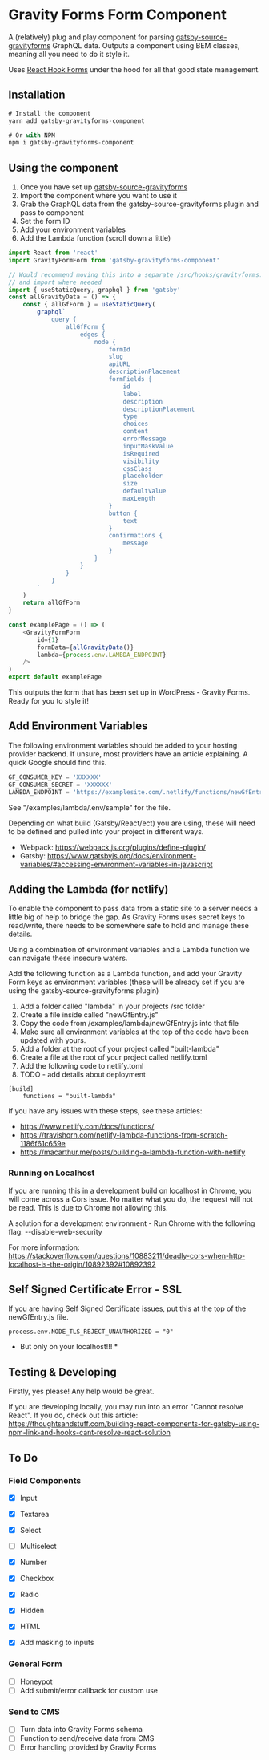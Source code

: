 # Gravity Forms Form Component

A (relatively) plug and play component for parsing [gatsby-source-gravityforms](https://www.npmjs.com/package/gatsby-source-gravityforms) GraphQL data. Outputs a component using BEM classes, meaning all you need to do it style it.

Uses [React Hook Forms](https://react-hook-form.com/) under the hood for all that good state management.

## Installation

```js
# Install the component
yarn add gatsby-gravityforms-component

# Or with NPM
npm i gatsby-gravityforms-component
```

## Using the component

1. Once you have set up [gatsby-source-gravityforms](https://www.npmjs.com/package/gatsby-source-gravityforms)
2. Import the component where you want to use it
3. Grab the GraphQL data from the gatsby-source-gravityforms plugin and pass to component
4. Set the form ID
5. Add your environment variables
6. Add the Lambda function (scroll down a little)

```js
import React from 'react'
import GravityFormForm from 'gatsby-gravityforms-component'

// Would recommend moving this into a separate /src/hooks/gravityforms.js file
// and import where needed
import { useStaticQuery, graphql } from 'gatsby'
const allGravityData = () => {
    const { allGfForm } = useStaticQuery(
        graphql`
            query {
                allGfForm {
                    edges {
                        node {
                            formId
                            slug
                            apiURL
                            descriptionPlacement
                            formFields {
                                id
                                label
                                description
                                descriptionPlacement
                                type
                                choices
                                content
                                errorMessage
                                inputMaskValue
                                isRequired
                                visibility
                                cssClass
                                placeholder
                                size
                                defaultValue
                                maxLength
                            }
                            button {
                                text
                            }
                            confirmations {
                                message
                            }
                        }
                    }
                }
            }
        `
    )
    return allGfForm
}

const examplePage = () => (
    <GravityFormForm
        id={1}
        formData={allGravityData()}
        lambda={process.env.LAMBDA_ENDPOINT}
    />
)
export default examplePage
```

This outputs the form that has been set up in WordPress - Gravity Forms. Ready for you to style it!

## Add Environment Variables

The following environment variables should be added to your hosting provider backend. If unsure, most providers have an article explaining. A quick Google should find this.

```js
GF_CONSUMER_KEY = 'XXXXXX'
GF_CONSUMER_SECRET = 'XXXXXX'
LAMBDA_ENDPOINT = 'https://examplesite.com/.netlify/functions/newGfEntry'
```

See "/examples/lambda/.env/sample" for the file.

Depending on what build (Gatsby/React/ect) you are using, these will need to be defined and pulled into your project in different ways.

-   Webpack: https://webpack.js.org/plugins/define-plugin/
-   Gatsby: https://www.gatsbyjs.org/docs/environment-variables/#accessing-environment-variables-in-javascript

## Adding the Lambda (for netlify)

To enable the component to pass data from a static site to a server needs a little big of help to bridge the gap. As Gravity Forms uses secret keys to read/write, there needs to be somewhere safe to hold and manage these details.

Using a combination of environment variables and a Lambda function we can navigate these insecure waters.

Add the following function as a Lambda function, and add your Gravity Form keys as environment variables (these will be already set if you are using the gatsby-source-gravityforms plugin)

1. Add a folder called "lambda" in your projects /src folder
2. Create a file inside called "newGfEntry.js"
3. Copy the code from /examples/lambda/newGfEntry.js into that file
4. Make sure all environment variables at the top of the code have been updated with yours.
5. Add a folder at the root of your project called "built-lambda"
6. Create a file at the root of your project called netlify.toml
7. Add the following code to netlify.toml
8. TODO - add details about deployment

```
[build]
    functions = "built-lambda"

```

If you have any issues with these steps, see these articles:

-   https://www.netlify.com/docs/functions/
-   https://travishorn.com/netlify-lambda-functions-from-scratch-1186f61c659e
-   https://macarthur.me/posts/building-a-lambda-function-with-netlify

### Running on Localhost

If you are running this in a development build on localhost in Chrome, you will come across a Cors issue. No matter what you do, the request will not be read. This is due to Chrome not allowing this.

A solution for a development environment - Run Chrome with the following flag: --disable-web-security

For more information: https://stackoverflow.com/questions/10883211/deadly-cors-when-http-localhost-is-the-origin/10892392#10892392

## Self Signed Certificate Error - SSL

If you are having Self Signed Certificate issues, put this at the top of the newGfEntry.js file.

```
process.env.NODE_TLS_REJECT_UNAUTHORIZED = "0"
```

-   But only on your localhost!!! \*

## Testing & Developing

Firstly, yes please! Any help would be great.

If you are developing locally, you may run into an error "Cannot resolve React". If you do, check out this article: https://thoughtsandstuff.com/building-react-components-for-gatsby-using-npm-link-and-hooks-cant-resolve-react-solution

## To Do

### Field Components

-   [x] Input
-   [x] Textarea
-   [x] Select
-   [ ] Multiselect
-   [x] Number
-   [x] Checkbox
-   [x] Radio
-   [x] Hidden
-   [x] HTML

-   [x] Add masking to inputs

### General Form

-   [ ] Honeypot
-   [ ] Add submit/error callback for custom use

### Send to CMS

-   [ ] Turn data into Gravity Forms schema
-   [ ] Function to send/receive data from CMS
-   [ ] Error handling provided by Gravity Forms
